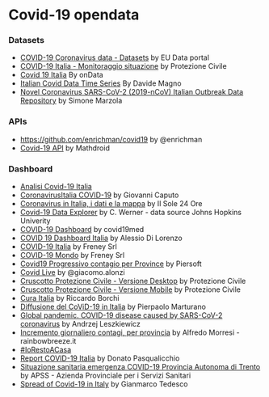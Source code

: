 # Covid-19 opendata

### Datasets

* [COVID-19 Coronavirus data - Datasets](https://data.europa.eu/euodp/en/data/dataset/covid-19-coronavirus-data) by EU Data portal
* [COVID-19 Italia - Monitoraggio situazione](https://github.com/pcm-dpc/COVID-19) by Protezione Civile
* [Covid 19 Italia](https://github.com/ondata/covid19italia) By onData
* [Italian Covid Data Time Series](https://github.com/DavideMagno/ItalianCovidData) By Davide Magno
* [Novel Coronavirus SARS-CoV-2 (2019-nCoV) Italian Outbreak Data Repository](https://github.com/sarscov2-it/data) by Simone Marzola

### APIs

* https://github.com/enrichman/covid19 by @enrichman
* [Covid-19 API](https://github.com/mathdroid/covid-19-api) by Mathdroid

### Dashboard

* [Analisi Covid-19 Italia](https://marcocortese.shinyapps.io/Covid-19Italia/)
* [CoronavirusItalia COVID-19](https://public.tableau.com/profile/giovanni.caputo#!/vizhome/COVID-19_15836095988890/NewDashboard?publish=yes) by Giovanni Caputo
* [Coronavirus in Italia, i dati e la mappa](https://lab24.ilsole24ore.com/coronavirus/) by Il Sole 24 Ore
* [Covid-19 Data Explorer](https://covid19.cwerner.ai/) by C. Werner - data source Johns Hopkins Univerity
* [COVID-19 Dashboard](https://dashboard.covid19med.it/) by covid19med
* [COVID 19 Dashboard Italia](https://alessiodl.github.io/COVID19Dashboard/dist/index.html) by Alessio Di Lorenzo 
* [COVID-19 Italia](https://www.freney.com/covid-italia.php) by Freney Srl
* [COVID-19 Mondo](https://www.freney.com/covid-mondo.php) by Freney Srl
* [Covid19 Progressivo contagio per Province](http://www.piersoft.it/covid19/?fbclid=IwAR0vOPg4mZo13EohAWPnxdcJ4wLaernEO5GDRFM1C98JtVIBe-wZbNh7DV0) by Piersoft
* [Covid Live](https://www.covidlive.it/) by @giacomo.alonzi
* [Cruscotto Protezione Civile - Versione Desktop](http://opendatadpc.maps.arcgis.com/apps/opsdashboard/index.html#/b0c68bce2cce478eaac82fe38d4138b1) by Protezione Civile
* [Cruscotto Protezione Civile - Versione Mobile](http://opendatadpc.maps.arcgis.com/apps/opsdashboard/index.html#/dae18c330e8e4093bb090ab0aa2b4892) by Protezione Civile
* [Cura Italia](https://www.curaitalia.it/) by Riccardo Borchi
* [Diffusione del CoViD-19 in Italia](https://covid19online.it/#/dashboard) by Pierpaolo Marturano
* [Global pandemic. COVID-19 disease caused by SARS-CoV-2 coronavirus](https://avatorl.org/covid-19/?fbclid=IwAR1XSSnxizvvHCwBr_hPWsh_eyak2SE2hTFfKKLfeQLl2jGLIqQN3Ni8cSg) by Andrzej Leszkiewicz
* [Incremento giornaliero contagi, per provincia](https://datastudio.google.com/u/0/reporting/9f0b865e-bb18-4894-a7f4-acca6467c641/page/OnNHB?s=pkXn62iU3rQ) by Alfredo Morresi - rainbowbreeze.it 
* [#IoRestoACasa](https://restoacasa.github.io/)
* [Report COVID-19 Italia](https://msit.powerbi.com/view?r=eyJrIjoiMjhlZDBhNWUtNThhMC00MzZkLWJmNGEtMmQ4ZjI5ZjhlZDI1IiwidCI6IjcyZjk4OGJmLTg2ZjEtNDFhZi05MWFiLTJkN2NkMDExZGI0NyIsImMiOjV9) by Donato Pasqualicchio
* [Situazione sanitaria emergenza COVID-19 Provincia Autonoma di Trento](https://covid19trentino.fbk.eu/) by APSS - Azienda Provinciale per i Servizi Sanitari
* [Spread of Covid-19 in Italy](https://gianmarco-todesco.github.io/covid-19-it-viewer/) by Gianmarco Tedesco
